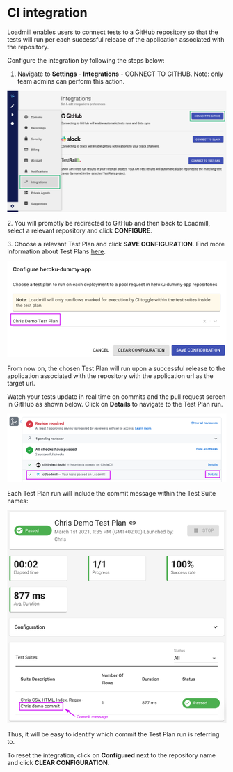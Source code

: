 # CI integration

Loadmill enables users to connect tests to a GitHub repository so that the tests will run per each successful release of the application associated with the repository.

Configure the integration by following the steps below:

1. Navigate to **Settings** - **Integrations** - CONNECT TO GITHUB. Note: only team admins can perform this action.

![](<../../.gitbook/assets/Screenshot (44).png>)

&#x20;  2\. You will promptly be redirected to GitHub and then back to Loadmill, select a relevant repository and click **CONFIGURE**.&#x20;

&#x20;  3\. Choose a relevant Test Plan and click **SAVE CONFIGURATION**. Find more information about Test Plans [here](https://docs.loadmill.com/api-testing/test-plan).

![Selecting Test Plan](../../.gitbook/assets/screenshot-2021-03-01t154532.233.png)

From now on, the chosen Test Plan will run upon a successful release to the application associated with the repository with the application url as the target url.

Watch your tests update in real time on commits and the pull request screen in GitHub as shown below. Click on **Details** to navigate to the Test Plan run.

![Pull request screen](../../.gitbook/assets/screenshot-2021-03-01t160732.221.png)

Each Test Plan run will include the commit message within the Test Suite names:

![Test Plan run screen](../../.gitbook/assets/screenshot-2021-03-01t162452.885.png)

Thus, it will be easy to identify which commit the Test Plan run is referring to.

To reset the integration, click on **Configured** next to the repository name and click **CLEAR CONFIGURATION**.
